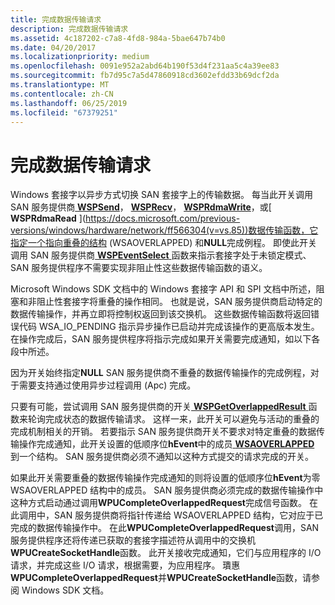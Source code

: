 ```yaml
---
title: 完成数据传输请求
description: 完成数据传输请求
ms.assetid: 4c187202-c7a8-4fd8-984a-5bae647b74b0
ms.date: 04/20/2017
ms.localizationpriority: medium
ms.openlocfilehash: 0091e952a2abd64b190f53d4f231aa5c4a39ee83
ms.sourcegitcommit: fb7d95c7a5d47860918cd3602efdd33b69dcf2da
ms.translationtype: MT
ms.contentlocale: zh-CN
ms.lasthandoff: 06/25/2019
ms.locfileid: "67379251"
---
```

# <a name="completing-data-transfer-requests"></a>完成数据传输请求





Windows 套接字以异步方式切换 SAN 套接字上的传输数据。 每当此开关调用 SAN 服务提供商[ **WSPSend**](https://docs.microsoft.com/previous-versions/windows/hardware/network/ff566316(v=vs.85))， [ **WSPRecv**](https://docs.microsoft.com/previous-versions/windows/hardware/network/ff566309(v=vs.85))， [ **WSPRdmaWrite**](https://docs.microsoft.com/previous-versions/windows/hardware/network/ff566306(v=vs.85))，或[ **WSPRdmaRead** ](https://docs.microsoft.com/previous-versions/windows/hardware/network/ff566304(v=vs.85))数据传输函数，它指定一个指向重叠的结构 (WSAOVERLAPPED) 和**NULL**完成例程。 即使此开关调用 SAN 服务提供商[ **WSPEventSelect** ](https://docs.microsoft.com/previous-versions/windows/hardware/network/ff566287(v=vs.85))函数来指示套接字处于未锁定模式、 SAN 服务提供程序不需要实现非阻止性这些数据传输函数的语义。

Microsoft Windows SDK 文档中的 Windows 套接字 API 和 SPI 文档中所述，阻塞和非阻止性套接字将重叠的操作相同。 也就是说，SAN 服务提供商启动特定的数据传输操作，并再立即将控制权返回到该交换机。 这些数据传输函数将返回错误代码 WSA\_IO\_PENDING 指示异步操作已启动并完成该操作的更高版本发生。 在操作完成后，SAN 服务提供程序将指示完成如果开关需要完成通知，如以下各段中所述。

因为开关始终指定**NULL** SAN 服务提供商不重叠的数据传输操作的完成例程，对于需要支持通过使用异步过程调用 (Apc) 完成。

只要有可能，尝试调用 SAN 服务提供商的开关[ **WSPGetOverlappedResult** ](https://docs.microsoft.com/previous-versions/windows/hardware/network/ff566288(v=vs.85))函数来轮询完成状态的数据传输请求。 这样一来，此开关可以避免与活动的重叠的完成机制相关的开销。 若要指示 SAN 服务提供商开关不要求对特定重叠的数据传输操作完成通知，此开关设置的低顺序位**hEvent**中的成员[ **WSAOVERLAPPED** ](https://docs.microsoft.com/previous-versions/windows/hardware/network/ff565952(v=vs.85))到一个结构。 SAN 服务提供商必须不通知以这种方式提交的请求完成的开关。

如果此开关需要重叠的数据传输操作完成通知的则将设置的低顺序位**hEvent**为零 WSAOVERLAPPED 结构中的成员。 SAN 服务提供商必须完成的数据传输操作中这种方式启动通过调用**WPUCompleteOverlappedRequest**完成信号函数。 在此调用中，SAN 服务提供商将指针传递给 WSAOVERLAPPED 结构，它对应于已完成的数据传输操作中。 在此**WPUCompleteOverlappedRequest**调用，SAN 服务提供程序还将传递已获取的套接字描述符从调用中的交换机**WPUCreateSocketHandle**函数。 此开关接收完成通知，它们与应用程序的 I/O 请求，并完成这些 I/O 请求，根据需要，为应用程序。 璝惠**WPUCompleteOverlappedRequest**并**WPUCreateSocketHandle**函数，请参阅 Windows SDK 文档。

 

 





